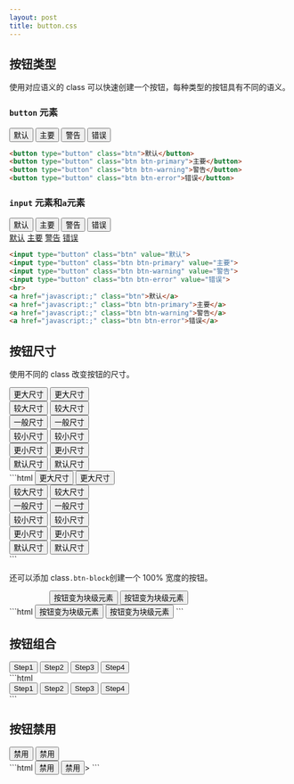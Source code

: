 ```yaml
---
layout: post
title: button.css
---
```


## 按钮类型

使用对应语义的 class 可以快速创建一个按钮，每种类型的按钮具有不同的语义。

### ```button``` 元素

<div class="type-demo">
    <button type="button" class="btn">默认</button>
    <button type="button" class="btn btn-primary">主要</button>
    <button type="button" class="btn btn-warning">警告</button>
    <button type="button" class="btn btn-error">错误</button>
</div>

```html
<button type="button" class="btn">默认</button>
<button type="button" class="btn btn-primary">主要</button>
<button type="button" class="btn btn-warning">警告</button>
<button type="button" class="btn btn-error">错误</button>
```


### ```input``` 元素和```a```元素

<div class="type-demo">
    <input type="button" class="btn" value="默认">
    <input type="button" class="btn btn-primary" value="主要">
    <input type="button" class="btn btn-warning" value="警告">
    <input type="button" class="btn btn-error" value="错误">
    <br>
    <a href="javascript:;" class="btn">默认</a>
    <a href="javascript:;" class="btn btn-primary">主要</a>
    <a href="javascript:;" class="btn btn-warning">警告</a>
    <a href="javascript:;" class="btn btn-error">错误</a>
</div>

```html
<input type="button" class="btn" value="默认">
<input type="button" class="btn btn-primary" value="主要">
<input type="button" class="btn btn-warning" value="警告">
<input type="button" class="btn btn-error" value="错误">
<br>
<a href="javascript:;" class="btn">默认</a>
<a href="javascript:;" class="btn btn-primary">主要</a>
<a href="javascript:;" class="btn btn-warning">警告</a>
<a href="javascript:;" class="btn btn-error">错误</a>
```

## 按钮尺寸

使用不同的 class 改变按钮的尺寸。

<div class="type-demo">
    <button type="button" class="btn btn-xlarge">更大尺寸</button>
    <button type="button" class="btn btn-xlarge btn-primary">更大尺寸</button>
    <br>
    <button type="button" class="btn btn-large">较大尺寸</button>
    <button type="button" class="btn btn-large btn-primary">较大尺寸</button>
    <br>
    <button type="button" class="btn btn-medium">一般尺寸</button>
    <button type="button" class="btn btn-medium btn-primary">一般尺寸</button>
    <br>
    <button type="button" class="btn btn-small">较小尺寸</button>
    <button type="button" class="btn btn-small btn-primary ">较小尺寸</button>
    <br>
    <button type="button" class="btn btn-xsmall">更小尺寸</button>
    <button type="button" class="btn btn-xsmall btn-primary ">更小尺寸</button>
    <br>
    <button type="button" class="btn">默认尺寸</button>
    <button type="button" class="btn btn-primary ">默认尺寸</button>
    <br>
</div>
```html
<button type="button" class="btn btn-xlarge">更大尺寸</button>
<button type="button" class="btn btn-xlarge btn-primary">更大尺寸</button>
<br>
<button type="button" class="btn btn-large">较大尺寸</button>
<button type="button" class="btn btn-large btn-primary">较大尺寸</button>
<br>
<button type="button" class="btn btn-medium">一般尺寸</button>
<button type="button" class="btn btn-medium btn-primary">一般尺寸</button>
<br>
<button type="button" class="btn btn-small">较小尺寸</button>
<button type="button" class="btn btn-small btn-primary ">较小尺寸</button>
<br>
<button type="button" class="btn btn-xsmall">更小尺寸</button>
<button type="button" class="btn btn-xsmall btn-primary ">更小尺寸</button>
<br>
<button type="button" class="btn">默认尺寸</button>
<button type="button" class="btn btn-primary ">默认尺寸</button>
<br>
```

还可以添加 class```.btn-block```创建一个 100% 宽度的按钮。

<div class="type-demo">
    <div class="well" style="width: 360px; margin: auto;">
        <button type="button" class="btn btn-block btn-large">按钮变为块级元素</button>
        <button type="button" class="btn btn-block btn-large btn-primary">按钮变为块级元素</button>
    </div>
</div>
```html
<button type="button" class="btn btn-block btn-large">按钮变为块级元素</button>
<button type="button" class="btn btn-block btn-large btn-primary">按钮变为块级元素</button>
```


## 按钮组合
<div class="type-demo">
    <div class="btn-group">
      <button class="btn btn-medium">Step1</button>
      <button class="btn btn-medium">Step2</button>
      <button class="btn btn-medium">Step3</button>
      <button class="btn btn-medium">Step4</button>
    </div>
</div>
```html
<div class="btn-group">
    <button class="btn btn-medium">Step1</button>
    <button class="btn btn-medium">Step2</button>
    <button class="btn btn-medium">Step3</button>
    <button class="btn btn-medium">Step4</button>
</div>
```

## 按钮禁用
<div class="type-demo">
    <button class="btn btn-disabled">禁用</button>
    <button class="btn btn-disabled btn-primary">禁用</button>
</div>
```html
<button class="btn btn-disabled">禁用</button>
<button class="btn btn-disabled btn-primary">禁用</button>>
```




